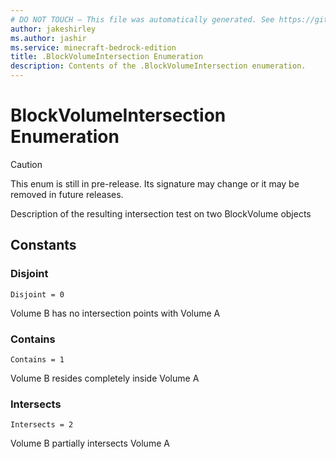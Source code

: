 ```yaml
---
# DO NOT TOUCH — This file was automatically generated. See https://github.com/mojang/minecraftapidocsgenerator to modify descriptions, examples, etc.
author: jakeshirley
ms.author: jashir
ms.service: minecraft-bedrock-edition
title: .BlockVolumeIntersection Enumeration
description: Contents of the .BlockVolumeIntersection enumeration.
---
```

# BlockVolumeIntersection Enumeration

> [!CAUTION]
> This enum is still in pre-release.  Its signature may change or it may be removed in future releases.

Description of the resulting intersection test on two BlockVolume objects

## Constants
### **Disjoint**
`Disjoint = 0`

Volume B has no intersection points with Volume A
### **Contains**
`Contains = 1`

Volume B resides completely inside Volume A
### **Intersects**
`Intersects = 2`

Volume B partially intersects Volume A
